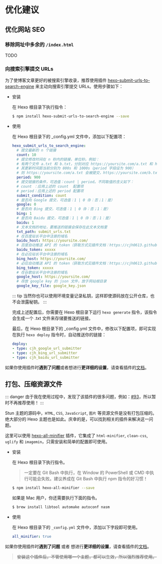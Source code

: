# 优化建议

## 优化网站 SEO

### 移除网址中多余的 `/index.html`

TODO

### 向搜索引擎提交 URLs

为了使博客文章更好的被搜索引擎收录，推荐使用插件 [hexo-submit-urls-to-search-engine](https://github.com/cjh0613/hexo-submit-urls-to-search-engine) 来主动向搜索引擎提交 URLs。使用步骤如下：

- 安装

  在 Hexo 根目录下执行指令：

  ```bash
  $ npm install hexo-submit-urls-to-search-engine --save
  ```

- 使用

  在 Hexo 根目录下的 _config.yml 文件中，添加以下配置项：

  ```yaml
  hexo_submit_urls_to_search_engine:
    # 提交最新的 n 个链接
    count: 10
    # 提交修改时间在 n 秒内的链接，单位秒。例如：
    # 有两个文件 a.txt 和 b.txt，分别对应 https://yoursite.com/a.txt 和 https://yoursite.com/b.txt
    # 其更新时间距当前分别为 800s 和 1000s（period 字段设为 900）
    # 则 https://yoursite.com/a.txt 会被提交，https://yoursite.com/b.txt 不会
    period: 900
    # 提交链接的条件，可选值：count | period。不同取值的含义如下：
    # count ：应用上述的 count  配置项
    # period：应用上述的 period 配置项
    submit_condition: count
    # 是否向 Google 提交，可选值：1 | 0（0：否；1：是）
    google: 0
    # 是否向 Bing 提交，可选值：1 | 0（0：否；1：是）
    bing: 1
    # 是否向 Baidu 提交，可选值：1 | 0（0：否；1：是）
    baidu: 1
    # 文本文档的地址，要推送的链接会保存在此文本文档里
    txt_path: submit_urls.txt
    # 在百度站长平台中注册的域名
    baidu_host: https://yoursite.com/
    # 百度自动推送 API 的 token（获取方式见插件文档：https://cjh0613.github.io/blog/20200603HexoSubmitUrlsToSearchEngine.html）
    baidu_token: xxxxx
    # 在必应站长平台中注册的域名
    bing_host: https://yoursite.com/
    # 必应自动推送 API 的 token（获取方式见插件文档：https://cjh0613.github.io/blog/20200603HexoSubmitUrlsToSearchEngine.html）
    bing_token: xxxxx
    # 在谷歌站长平台中注册的域名
    google_host: https://yoursite.com/
    # 存放 google key 的 json 文件，放于网站根目录
    google_key_file: google_key.json
  ```

  ::: tip
  当然你也可以使用环境变量记录私钥，这样即使源码放在公开仓库，也不会泄露秘钥。
  :::

  完成上述配置后，你需要在 Hexo 根目录下运行 `hexo generate` 指令，该指令会生成一个 .txt 文件来存储要推送的链接。

  最后，在 Hexo 根目录下的 _config.yml 文件中，修改以下配置项，即可实现在执行 `hexo deploy` 指令时，自动推送你的链接：

  ```yaml
  deploy:
  - type: cjh_google_url_submitter
  - type: cjh_bing_url_submitter
  - type: cjh_baidu_url_submitter
  ```

如果你使用插件时**遇到了问题**或者想进行**更详细的设置**，请查看插件的[文档](https://cjh0613.github.io/blog/20200603HexoSubmitUrlsToSearchEngine.html)。

## 打包、压缩资源文件 <Badge text="Disrelated" type="warning"/>

::: danger
由于我在使用过程中，发现了该插件的很多问题，例如：[#93](https://github.com/chenzhutian/hexo-all-minifier/issues/93)，所以暂时不再推荐使用！
:::

Stun 主题的源码中，`HTML`, `CSS`, `JavaScript`, `图片` 等资源文件是没有打包压缩的。绝大部分的 Hexo 主题也是如此。庆幸的是，可以找到相关的插件来解决这一问题。

这里可以使用 [hexo-all-minifier](https://github.com/chenzhutian/hexo-all-minifier) 插件，它集成了 `html-minifier`, `clean-css`, `uglify` 和 `imagemin`，只需安装和简单的配置即可使用。

- 安装

  在 Hexo 根目录下执行指令。

  > 一定要在 Git Bash 中执行，在 Window 的 PowerShell 或 CMD 中执行可能会失败。建议养成在 Git Bash 中执行 npm 指令的好习惯！

  ``` bash
  $ npm install hexo-all-minifier --save
  ```

  如果是 Mac 用户，你还需要执行下面的指令。

  ``` bash
  $ brew install libtool automake autoconf nasm
  ```

- 使用

  在 Hexo 根目录下的 `_config.yml` 文件中，添加以下字段即可使用。

  ``` yaml
  all_minifier: true
  ```

如果你使用插件时**遇到了问题** 或者 想进行**更详细的设置**，请查看插件的[文档](https://github.com/chenzhutian/hexo-all-minifier/blob/master/README.md)。

> ~~安装这个插件后，不管使用哪一个主题，都可以生效，所以强烈推荐使用。~~
